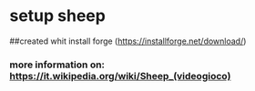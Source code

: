 # setup sheep
##created whit install forge  (https://installforge.net/download/)
### more information on: https://it.wikipedia.org/wiki/Sheep_(videogioco)
